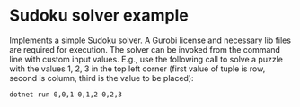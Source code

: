 # Sudoku solver example

Implements a simple Sudoku solver. A Gurobi license and necessary lib files are required for execution. The solver can be invoked from the command line with custom input values. E.g., use the following call to solve a puzzle with the values 1, 2, 3 in the top left corner (first value of tuple is row, second is column, third is the value to be placed):

```sh
dotnet run 0,0,1 0,1,2 0,2,3
```
